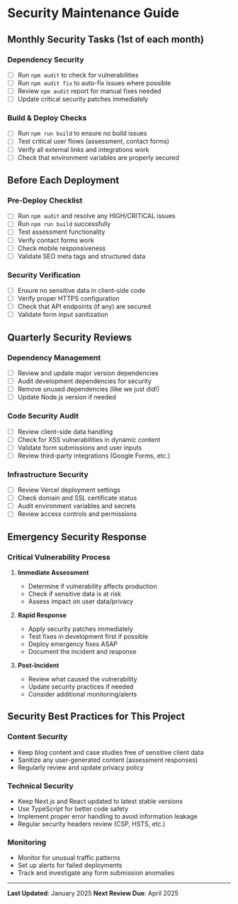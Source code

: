 # Security Maintenance Guide

## Monthly Security Tasks (1st of each month)

### Dependency Security
- [ ] Run `npm audit` to check for vulnerabilities
- [ ] Run `npm audit fix` to auto-fix issues where possible
- [ ] Review `npm audit` report for manual fixes needed
- [ ] Update critical security patches immediately

### Build & Deploy Checks
- [ ] Run `npm run build` to ensure no build issues
- [ ] Test critical user flows (assessment, contact forms)
- [ ] Verify all external links and integrations work
- [ ] Check that environment variables are properly secured

## Before Each Deployment

### Pre-Deploy Checklist
- [ ] Run `npm audit` and resolve any HIGH/CRITICAL issues
- [ ] Run `npm run build` successfully
- [ ] Test assessment functionality
- [ ] Verify contact forms work
- [ ] Check mobile responsiveness
- [ ] Validate SEO meta tags and structured data

### Security Verification
- [ ] Ensure no sensitive data in client-side code
- [ ] Verify proper HTTPS configuration
- [ ] Check that API endpoints (if any) are secured
- [ ] Validate form input sanitization

## Quarterly Security Reviews

### Dependency Management
- [ ] Review and update major version dependencies
- [ ] Audit development dependencies for security
- [ ] Remove unused dependencies (like we just did!)
- [ ] Update Node.js version if needed

### Code Security Audit
- [ ] Review client-side data handling
- [ ] Check for XSS vulnerabilities in dynamic content
- [ ] Validate form submissions and user inputs
- [ ] Review third-party integrations (Google Forms, etc.)

### Infrastructure Security
- [ ] Review Vercel deployment settings
- [ ] Check domain and SSL certificate status
- [ ] Audit environment variables and secrets
- [ ] Review access controls and permissions

## Emergency Security Response

### Critical Vulnerability Process
1. **Immediate Assessment**
   - Determine if vulnerability affects production
   - Check if sensitive data is at risk
   - Assess impact on user data/privacy

2. **Rapid Response**
   - Apply security patches immediately
   - Test fixes in development first if possible
   - Deploy emergency fixes ASAP
   - Document the incident and response

3. **Post-Incident**
   - Review what caused the vulnerability
   - Update security practices if needed
   - Consider additional monitoring/alerts

## Security Best Practices for This Project

### Content Security
- Keep blog content and case studies free of sensitive client data
- Sanitize any user-generated content (assessment responses)
- Regularly review and update privacy policy

### Technical Security
- Keep Next.js and React updated to latest stable versions
- Use TypeScript for better code safety
- Implement proper error handling to avoid information leakage
- Regular security headers review (CSP, HSTS, etc.)

### Monitoring
- Monitor for unusual traffic patterns
- Set up alerts for failed deployments
- Track and investigate any form submission anomalies

---

**Last Updated**: January 2025
**Next Review Due**: April 2025
